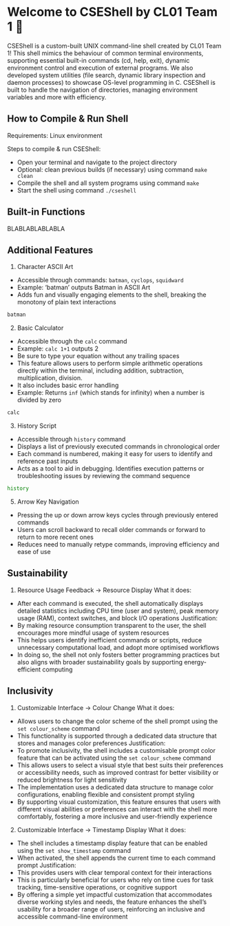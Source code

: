 # Welcome to CSEShell by CL01 Team 1 🐚

CSEShell is a custom-built UNIX command-line shell created by CL01 Team 1! This shell mimics the behaviour of common terminal environments, supporting essential built-in commands (cd, help, exit), dynamic environment control and execution of external programs. We also developed system utilities (file search, dynamic library inspection and daemon processes) to showcase OS-level programming in C. CSEShell is built to handle the navigation of directories, managing environment variables and more with efficiency. 

## How to Compile & Run Shell 

Requirements: Linux environment

Steps to compile & run CSEShell:
-  Open your terminal and navigate to the project directory
  - Optional: clean previous builds (if necessary) using command `make clean`
- Compile the shell and all system programs using command `make`
- Start the shell using command `./cseshell`

## Built-in Functions 

BLABLABLABLABLA

## Additional Features

1. Character ASCII Art 
  - Accessible through commands: `batman`, `cyclops`, `squidward`
  - Example: ‘batman’ outputs Batman in ASCII Art 
  - Adds fun and visually engaging elements to the shell, breaking the monotony of plain text interactions
```bash
batman
```

2. Basic Calculator
  - Accessible through the `calc` command
  - Example: `calc 1+1` outputs 2
  - Be sure to type your equation without any trailing spaces
  - This feature allows users to perform simple arithmetic operations directly within the terminal, including addition, subtraction, multiplication, division.
  - It also includes basic error handling
  - Example: Returns `inf` (which stands for infinity) when a number is divided by zero
```bash
calc
```

3. History Script
  - Accessible through `history` command
  - Displays a list of previously executed commands in chronological order
  - Each command is numbered, making it easy for users to identify and reference past inputs
  - Acts as a tool to aid in debugging. Identifies execution patterns or troubleshooting issues by reviewing the command sequence
```bash
history
```

5. Arrow Key Navigation
  - Pressing the up or down arrow keys cycles through previously entered commands
  - Users can scroll backward to recall older commands or forward to return to more recent ones
  - Reduces need to manually retype commands, improving efficiency and ease of use

## Sustainability 

1. Resource Usage Feedback -> Resource Display
What it does:
- After each command is executed, the shell automatically displays detailed statistics including CPU time (user and system), peak memory usage (RAM), context switches, and block I/O operations
Justification:
- By making resource consumption transparent to the user, the shell encourages more mindful usage of system resources
- This helps users identify inefficient commands or scripts, reduce unnecessary computational load, and adopt more optimised workflows
- In doing so, the shell not only fosters better programming practices but also aligns with broader sustainability goals by supporting energy-efficient computing

## Inclusivity 

1. Customizable Interface -> Colour Change
What it does:
- Allows users to change the color scheme of the shell prompt using the `set colour_scheme` command
- This functionality is supported through a dedicated data structure that stores and manages color preferences
Justification:
- To promote inclusivity, the shell includes a customisable prompt color feature that can be activated using the `set colour_scheme` command
- This allows users to select a visual style that best suits their preferences or accessibility needs, such as improved contrast for better visibility or reduced brightness for light sensitivity
- The implementation uses a dedicated data structure to manage color configurations, enabling flexible and consistent prompt styling
- By supporting visual customization, this feature ensures that users with different visual abilities or preferences can interact with the shell more comfortably, fostering a more inclusive and user-friendly experience

2. Customizable Interface -> Timestamp Display
What it does:
- The shell includes a timestamp display feature that can be enabled using the `set show_timestamp` command
- When activated, the shell appends the current time to each command prompt
Justification:
- This provides users with clear temporal context for their interactions
- This is particularly beneficial for users who rely on time cues for task tracking, time-sensitive operations, or cognitive support
- By offering a simple yet impactful customization that accommodates diverse working styles and needs, the feature enhances the shell’s usability for a broader range of users, reinforcing an inclusive and accessible command-line environment
